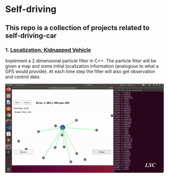 # Self-driving

## This repo is a collection of projects related to self-driving-car

### 1. [Localization: Kidnapped Vehicle](https://github.com/shengchen-liu/CarND-Kidnapped-Vehicle-Project-master) 

Implement a 2 dimensional particle filter in C++.  The particle filter will be given a map and some initial localization information (analogous to what a GPS would provide). At each time step the filter will also get observation and control data.

![](images/kidnap.gif)


